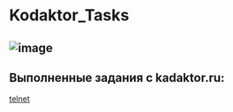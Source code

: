 # Kodaktor_Tasks
![image](https://user-images.githubusercontent.com/44378669/72217498-aecb6b00-353f-11ea-8834-3fdd638783ad.png)
---------------------------------
Выполненные задания с kadaktor.ru:
---------------------------------
[telnet](https://github.com/Legabog/Kodaktor_Tasks/tree/telnet)

